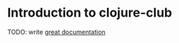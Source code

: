 # Introduction to clojure-club

TODO: write [great documentation](http://jacobian.org/writing/what-to-write/)
